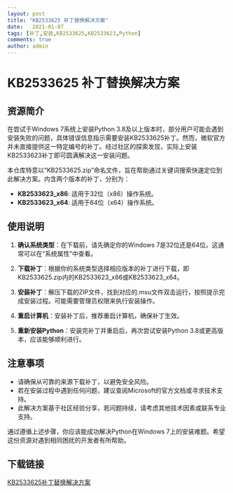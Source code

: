 ```yaml
---
layout: post
title: "KB2533625 补丁替换解决方案"
date:   2021-01-07
tags: [补丁,安装,KB2533625,KB2533623,Python]
comments: true
author: admin
---
```

# KB2533625 补丁替换解决方案

## 资源简介

在尝试于Windows 7系统上安装Python 3.8及以上版本时，部分用户可能会遇到安装失败的问题，具体错误信息指示需要安装KB2533625补丁。然而，微软官方并未直接提供这一特定编号的补丁。经过社区的探索发现，实际上安装KB2533623补丁即可圆满解决这一安装问题。

本仓库特意以“KB2533625.zip”命名文件，旨在帮助通过关键词搜索快速定位到此解决方案。内含两个版本的补丁，分别为：

- **KB2533623_x86**: 适用于32位（x86）操作系统。
- **KB2533623_x64**: 适用于64位（x64）操作系统。

## 使用说明

1. **确认系统类型**：在下载前，请先确定你的Windows 7是32位还是64位。这通常可以在“系统属性”中查看。

2. **下载补丁**：根据你的系统类型选择相应版本的补丁进行下载，即KB2533625.zip内的KB2533623_x86或KB2533623_x64。

3. **安装补丁**：解压下载的ZIP文件，找到对应的.msu文件双击运行，按照提示完成安装过程。可能需要管理员权限来执行安装操作。

4. **重启计算机**：安装补丁后，推荐重启计算机，确保补丁生效。

5. **重新安装Python**：安装完补丁并重启后，再次尝试安装Python 3.8或更高版本，应该能够顺利进行。

## 注意事项

- 请确保从可靠的来源下载补丁，以避免安全风险。
- 若在安装过程中遇到任何问题，建议查阅Microsoft的官方文档或寻求技术支持。
- 此解决方案基于社区经验分享，若问题持续，请考虑其他技术因素或联系专业支持。

通过遵循上述步骤，你应该能成功解决Python在Windows 7上的安装难题。希望这份资源对遇到相同困扰的开发者有所帮助。

## 下载链接

[KB2533625补丁替换解决方案](https://pan.quark.cn/s/1e6a5ef4adea)